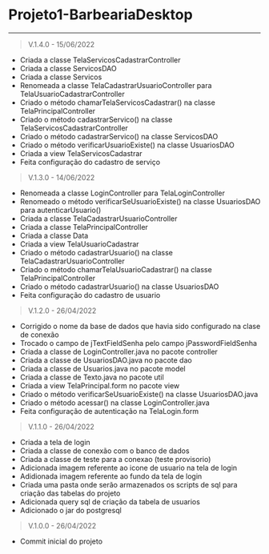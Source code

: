 # Projeto1-BarbeariaDesktop
________________________________________________________________________________________________________

> V.1.4.0 - 15/06/2022

- Criada a classe TelaServicosCadastrarController
- Criada a classe ServicosDAO
- Criada a classe Servicos
- Renomeada a classe TelaCadastrarUsuarioController para TelaUsuarioCadastrarController
- Criado o método chamarTelaServicosCadastrar() na classe TelaPrincipalController
- Criado o método cadastrarServico() na classe TelaServicosCadastrarController
- Criado o método cadastrarServico() na classe ServicosDAO
- Criado o método verificarUsuarioExiste() na classe UsuariosDAO
- Criada a view TelaServicosCadastrar
- Feita configuração do cadastro de serviço

> V.1.3.0 - 14/06/2022
- Renomeada a classe LoginController para TelaLoginController
- Renomeado o método verificarSeUsuarioExiste() na classe UsuariosDAO para autenticarUsuario()
- Criada a classe TelaCadastrarUsuarioController
- Criada a classe TelaPrincipalController
- Criada a classe Data
- Criada a view TelaUsuarioCadastrar
- Criado o método cadastrarUsuario() na classe TelaCadastrarUsuarioController
- Criado o método chamarTelaUsuarioCadastrar() na classe TelaPrincipalController
- Criado o método cadastrarUsuario() na classe UsuariosDAO
- Feita configuração do cadastro de usuario

> V.1.2.0 - 26/04/2022
- Corrigido o nome da base de dados que havia sido configurado na clase de conexão
- Trocado o campo de jTextFieldSenha pelo campo jPasswordFieldSenha
- Criada a classe de LoginController.java no pacote controller
- Criada a classe de UsuariosDAO.java no pacote dao
- Criada a classe de Usuarios.java no pacote model
- Criada a classe de Texto.java no pacote util
- Criada a view TelaPrincipal.form no pacote view
- Criado o método verificarSeUsuarioExiste() na classe UsuariosDAO.java
- Criado o método acessar() na classe LoginController.java
- Feita configuração de autenticação na TelaLogin.form

> V.1.1.0 - 26/04/2022
- Criada a tela de login
- Criada a classe de conexão com o banco de dados
- Criada a classe de teste para a conexao (teste provisorio)
- Adicionada imagem referente ao icone de usuario na tela de login
- Adidionada imagem referente ao fundo da tela de login
- Criada uma pasta onde serão armazenados os scripts de sql para criação das tabelas do projeto
- Adicionada query sql de criação da tabela de usuarios
- Adicionado o jar do postgresql

> V.1.0.0 - 26/04/2022
- Commit inicial do projeto
